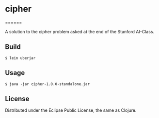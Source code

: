 # cipher
======

A solution to the cipher problem asked at the end of the Stanford AI-Class.

## Build

    $ lein uberjar

## Usage

    $ java -jar cipher-1.0.0-standalone.jar

## License

Distributed under the Eclipse Public License, the same as Clojure.
